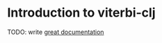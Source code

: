 # Introduction to viterbi-clj

TODO: write [great documentation](http://jacobian.org/writing/what-to-write/)
